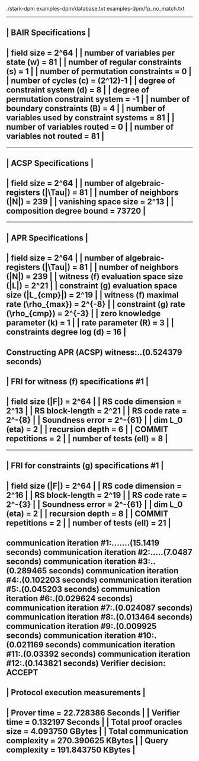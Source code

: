 ./stark-dpm examples-dpm/database.txt examples-dpm/fp_no_match.txt

-------------------------------------------------------------
| BAIR Specifications                                       |
-------------------------------------------------------------
| field size                                     = 2^64     |
| number of variables per state (w)              = 81       |
| number of regular constraints (s)              = 1        |
| number of permutation constraints              = 0        |
| number of cycles (c)                           = (2^12)-1 |
| degree of constraint system (d)                = 8        |
| degree of permutation constraint system        = -1       |
| number of boundary constraints (B)             = 4        |
| number of variables used by constraint systems = 81       |
| number of variables routed                     = 0        |
| number of variables not routed                 = 81       |
-------------------------------------------------------------
--------------------------------------------------
| ACSP Specifications                            |
--------------------------------------------------
| field size                             = 2^64  |
| number of algebraic-registers (|\Tau|) = 81    |
| number of neighbors (|N|)              = 239   |
| vanishing space size                   = 2^13  |
| composition degree bound               = 73720 |
--------------------------------------------------
-------------------------------------------------------------
| APR Specifications                                        |
-------------------------------------------------------------
| field size                                       = 2^64   |
| number of algebraic-registers (|\Tau|)           = 81     |
| number of neighbors (|N|)                        = 239    |
| witness (f) evaluation space size (|L|)          = 2^21   |
| constraint (g) evaluation space size (|L_{cmp}|) = 2^19   |
| witness (f) maximal rate (\rho_{max})            = 2^{-8} |
| constraint (g) rate (\rho_{cmp})                 = 2^{-3} |
| zero knowledge parameter (k)                     = 1      |
| rate parameter (R)                               = 3      |
| constraints degree log (d)                       = 16     |
-------------------------------------------------------------
Constructing APR (ACSP) witness:..(0.524379 seconds)
-----------------------------------------
| FRI for witness (f) specifications #1 |
-----------------------------------------
| field size (|F|)      = 2^64          |
| RS code dimension     = 2^13          |
| RS block-length       = 2^21          |
| RS code rate          = 2^-{8}        |
| Soundness error       = 2^-{61}       |
| dim L_0 (eta)         = 2             |
| recursion depth       = 6             |
| COMMIT repetitions    = 2             |
| number of tests (ell) = 8             |
-----------------------------------------
---------------------------------------------
| FRI for constraints (g) specifications #1 |
---------------------------------------------
| field size (|F|)      = 2^64              |
| RS code dimension     = 2^16              |
| RS block-length       = 2^19              |
| RS code rate          = 2^-{3}            |
| Soundness error       = 2^-{61}           |
| dim L_0 (eta)         = 2                 |
| recursion depth       = 8                 |
| COMMIT repetitions    = 2                 |
| number of tests (ell) = 21                |
---------------------------------------------
communication iteration #1:.......(15.1419 seconds)
communication iteration #2:.....(7.0487 seconds)
communication iteration #3:..(0.289465 seconds)
communication iteration #4:.(0.102203 seconds)
communication iteration #5:.(0.045203 seconds)
communication iteration #6:.(0.029624 seconds)
communication iteration #7:.(0.024087 seconds)
communication iteration #8:.(0.013464 seconds)
communication iteration #9:.(0.009925 seconds)
communication iteration #10:.(0.021169 seconds)
communication iteration #11:.(0.03392 seconds)
communication iteration #12:.(0.143821 seconds)
Verifier decision: ACCEPT
------------------------------------------------------
| Protocol execution measurements                    |
------------------------------------------------------
| Prover time                    = 22.728386 Seconds |
| Verifier time                  = 0.132197 Seconds  |
| Total proof oracles size       = 4.093750 GBytes   |
| Total communication complexity = 270.390625 KBytes |
| Query complexity               = 191.843750 KBytes |
------------------------------------------------------
